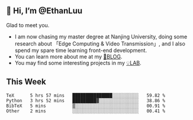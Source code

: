 ## 👋 Hi, I’m @EthanLuu

Glad to meet you.

- I am now chasing my master degree at Nanjing University, doing some research about 「Edge Computing & Video Transmission」, and I also spend my spare time learning front-end development.
- You can learn more about me at my [📝BLOG](https://blog.ethanloo.cn).
- You may find some interesting projects in my [💡LAB](https://lab.ethanloo.cn).

## This Week
<!--START_SECTION:waka-->

```text
TeX      5 hrs 57 mins   ███████████████░░░░░░░░░░   59.82 %
Python   3 hrs 52 mins   █████████▓░░░░░░░░░░░░░░░   38.86 %
BibTeX   5 mins          ▒░░░░░░░░░░░░░░░░░░░░░░░░   00.91 %
Other    2 mins          ░░░░░░░░░░░░░░░░░░░░░░░░░   00.41 %
```

<!--END_SECTION:waka-->
